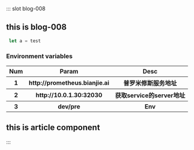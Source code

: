 ::: slot blog-008

## this is blog-008

```typescript
 let a = test
```

### Environment variables

<table>
        <tr>
            <th>Num</th>
            <th>Param</th>
            <th>Desc</th>
        </tr>
        <tr>
            <th>1</th>
            <th>http://prometheus.bianjie.ai</th>
            <th>普罗米修斯服务地址</th>
        </tr>
        <tr>
            <th>2</th>
            <th>http://10.0.1.30:32030</th>
            <th>获取service的server地址</th>
        </tr>
        <tr>
            <th>3</th>
            <th>dev/pre</th>
            <th>Env</th>
        </tr>


</table>

## this is article component
:::


